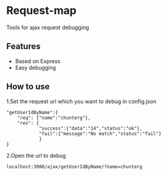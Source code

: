 Request-map
===========

Tools for ajax request debugging

## Features

  * Based on Express
  * Easy debugging

## How to use
1.Set the request url which you want to debug in config.json

    "getUserIdByName":{
		"req": {"name":"chunterg"},
		"res": {
				"success":{"data":"14","status":"ok"},
				"fail":{"message":"No match","status":"fail"}
				}
	}

2.Open the url to debug

	localhost:3000/ajax/getUserIdByName/?name=chunterg